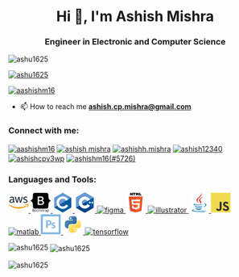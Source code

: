 <h1 align="center">Hi 👋, I'm Ashish Mishra</h1>
<h3 align="center">Engineer in Electronic and Computer Science</h3>

<p align="left"> <img src="https://komarev.com/ghpvc/?username=ashu1625&label=Profile%20views&color=0e75b6&style=flat" alt="ashu1625" /> </p>

<p align="left"> <a href="https://github.com/ryo-ma/github-profile-trophy"><img src="https://github-profile-trophy.vercel.app/?username=ashu1625" alt="ashu1625" /></a> </p>

<p align="left"> <a href="https://twitter.com/aashishm16" target="blank"><img src="https://img.shields.io/twitter/follow/aashishm16?logo=twitter&style=for-the-badge" alt="aashishm16" /></a> </p>

- 📫 How to reach me **ashish.cp.mishra@gmail.com**

<h3 align="left">Connect with me:</h3>
<p align="left">
<a href="https://twitter.com/aashishm16" target="blank"><img align="center" src="https://raw.githubusercontent.com/rahuldkjain/github-profile-readme-generator/master/src/images/icons/Social/twitter.svg" alt="aashishm16" height="30" width="40" /></a>
<a href="https://linkedin.com/in/ashish mishra" target="blank"><img align="center" src="https://raw.githubusercontent.com/rahuldkjain/github-profile-readme-generator/master/src/images/icons/Social/linked-in-alt.svg" alt="ashish mishra" height="30" width="40" /></a>
<a href="https://instagram.com/ashishh.mishra" target="blank"><img align="center" src="https://raw.githubusercontent.com/rahuldkjain/github-profile-readme-generator/master/src/images/icons/Social/instagram.svg" alt="ashishh.mishra" height="30" width="40" /></a>
<a href="https://www.codechef.com/users/ashish12340" target="blank"><img align="center" src="https://cdn.jsdelivr.net/npm/simple-icons@3.1.0/icons/codechef.svg" alt="ashish12340" height="30" width="40" /></a>
<a href="https://auth.geeksforgeeks.org/user/ashishcpv3wp" target="blank"><img align="center" src="https://raw.githubusercontent.com/rahuldkjain/github-profile-readme-generator/master/src/images/icons/Social/geeks-for-geeks.svg" alt="ashishcpv3wp" height="30" width="40" /></a>
<a href="https://discord.gg/ashishm16(#5726)" target="blank"><img align="center" src="https://raw.githubusercontent.com/rahuldkjain/github-profile-readme-generator/master/src/images/icons/Social/discord.svg" alt="ashishm16(#5726)" height="30" width="40" /></a>
</p>

<h3 align="left">Languages and Tools:</h3>
<p align="left"> <a href="https://aws.amazon.com" target="_blank" rel="noreferrer"> <img src="https://raw.githubusercontent.com/devicons/devicon/master/icons/amazonwebservices/amazonwebservices-original-wordmark.svg" alt="aws" width="40" height="40"/> </a> <a href="https://getbootstrap.com" target="_blank" rel="noreferrer"> <img src="https://raw.githubusercontent.com/devicons/devicon/master/icons/bootstrap/bootstrap-plain-wordmark.svg" alt="bootstrap" width="40" height="40"/> </a> <a href="https://www.cprogramming.com/" target="_blank" rel="noreferrer"> <img src="https://raw.githubusercontent.com/devicons/devicon/master/icons/c/c-original.svg" alt="c" width="40" height="40"/> </a> <a href="https://www.w3schools.com/cpp/" target="_blank" rel="noreferrer"> <img src="https://raw.githubusercontent.com/devicons/devicon/master/icons/cplusplus/cplusplus-original.svg" alt="cplusplus" width="40" height="40"/> </a> <a href="https://www.figma.com/" target="_blank" rel="noreferrer"> <img src="https://www.vectorlogo.zone/logos/figma/figma-icon.svg" alt="figma" width="40" height="40"/> </a> <a href="https://www.w3.org/html/" target="_blank" rel="noreferrer"> <img src="https://raw.githubusercontent.com/devicons/devicon/master/icons/html5/html5-original-wordmark.svg" alt="html5" width="40" height="40"/> </a> <a href="https://www.adobe.com/in/products/illustrator.html" target="_blank" rel="noreferrer"> <img src="https://www.vectorlogo.zone/logos/adobe_illustrator/adobe_illustrator-icon.svg" alt="illustrator" width="40" height="40"/> </a> <a href="https://www.java.com" target="_blank" rel="noreferrer"> <img src="https://raw.githubusercontent.com/devicons/devicon/master/icons/java/java-original.svg" alt="java" width="40" height="40"/> </a> <a href="https://developer.mozilla.org/en-US/docs/Web/JavaScript" target="_blank" rel="noreferrer"> <img src="https://raw.githubusercontent.com/devicons/devicon/master/icons/javascript/javascript-original.svg" alt="javascript" width="40" height="40"/> </a> <a href="https://www.mathworks.com/" target="_blank" rel="noreferrer"> <img src="https://upload.wikimedia.org/wikipedia/commons/2/21/Matlab_Logo.png" alt="matlab" width="40" height="40"/> </a> <a href="https://www.photoshop.com/en" target="_blank" rel="noreferrer"> <img src="https://raw.githubusercontent.com/devicons/devicon/master/icons/photoshop/photoshop-line.svg" alt="photoshop" width="40" height="40"/> </a> <a href="https://www.python.org" target="_blank" rel="noreferrer"> <img src="https://raw.githubusercontent.com/devicons/devicon/master/icons/python/python-original.svg" alt="python" width="40" height="40"/> </a> <a href="https://www.tensorflow.org" target="_blank" rel="noreferrer"> <img src="https://www.vectorlogo.zone/logos/tensorflow/tensorflow-icon.svg" alt="tensorflow" width="40" height="40"/> </a> </p>

<p><img align="left" src="https://github-readme-stats.vercel.app/api/top-langs?username=ashu1625&show_icons=true&locale=en&layout=compact" alt="ashu1625" /></p>

<p>&nbsp;<img align="center" src="https://github-readme-stats.vercel.app/api?username=ashu1625&show_icons=true&locale=en" alt="ashu1625" /></p>

<p><img align="center" src="https://github-readme-streak-stats.herokuapp.com/?user=ashu1625&" alt="ashu1625" /></p>
